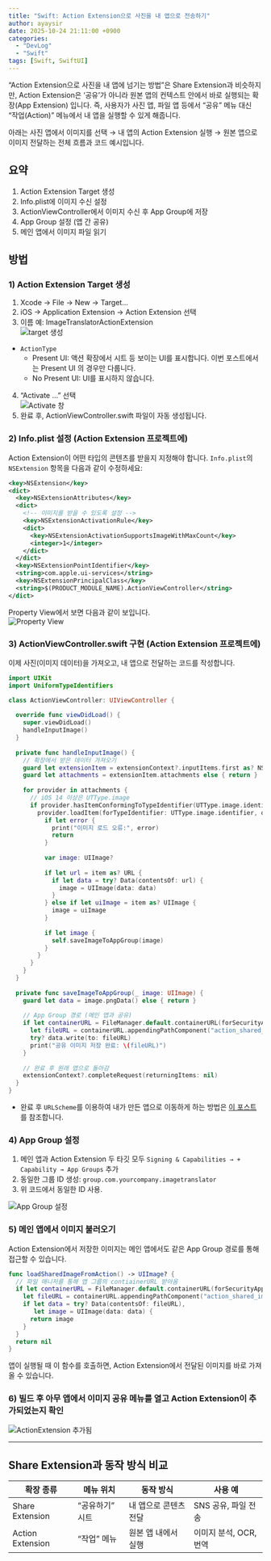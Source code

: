 ```yaml
---
title: "Swift: Action Extension으로 사진을 내 앱으로 전송하기"
author: ayaysir
date: 2025-10-24 21:11:00 +0900
categories: 
  - "DevLog"
  - "Swift"
tags: [Swift, SwiftUI]
---
```


“Action Extension으로 사진을 내 앱에 넘기는 방법”은 Share Extension과 비슷하지만,
Action Extension은 ‘공유’가 아니라 원본 앱의 컨텍스트 안에서 바로 실행되는 확장(App Extension) 입니다.
즉, 사용자가 사진 앱, 파일 앱 등에서 “공유” 메뉴 대신 “작업(Action)” 메뉴에서 내 앱을 실행할 수 있게 해줍니다.

아래는 사진 앱에서 이미지를 선택 → 내 앱의 Action Extension 실행 → 원본 앱으로 이미지 전달하는 전체 흐름과 코드 예시입니다.


## 요약

1. Action Extension Target 생성
2. Info.plist에 이미지 수신 설정
3. ActionViewController에서 이미지 수신 후 App Group에 저장
4. App Group 설정 (앱 간 공유)
5. 메인 앱에서 이미지 파일 읽기



## 방법

### 1) Action Extension Target 생성

 1.	Xcode → File → New → Target…
 2.	iOS → Application Extension → Action Extension 선택
 3.	이름 예: ImageTranslatorActionExtension<br>![target 생성](/assets/img/DevLog/swift-action-extension/1%20target%20생성%20스크린샷%202025-10-25%20오후%2011.38.40%20복사본.jpg) 
  - `ActionType`
    - Present UI: 액션 확장에서 시트 등 보이는 UI를 표시합니다. 이번 포스트에서는 Present UI 의 경우만 다룹니다.
    - No Present UI: UI를 표시하지 않습니다.
 4.	“Activate ...” 선택<br>![Activate 창](/assets/img/DevLog/swift-action-extension/2%20activate%20스크린샷%202025-10-25%20오후%2011.38.58%20복사본.jpg)
 5.	완료 후, ActionViewController.swift 파일이 자동 생성됩니다.

 

### 2) Info.plist 설정 (Action Extension 프로젝트에)

Action Extension이 어떤 타입의 콘텐츠를 받을지 지정해야 합니다.
`Info.plist`의 `NSExtension` 항목을 다음과 같이 수정하세요:

```xml
<key>NSExtension</key>
<dict>
  <key>NSExtensionAttributes</key>
  <dict>
    <!-- 이미지를 받을 수 있도록 설정 -->
    <key>NSExtensionActivationRule</key>
    <dict>
      <key>NSExtensionActivationSupportsImageWithMaxCount</key>
      <integer>1</integer>
    </dict>
  </dict>
  <key>NSExtensionPointIdentifier</key>
  <string>com.apple.ui-services</string>
  <key>NSExtensionPrincipalClass</key>
  <string>$(PRODUCT_MODULE_NAME).ActionViewController</string>
</dict>
```

Property View에서 보면 다음과 같이 보입니다.<br>
![Property View](/assets/img/DevLog/swift-action-extension/3%20property%20view%20스크린샷%202025-10-25%20오후%209.24.22%20복사본.jpg)



### 3) ActionViewController.swift 구현 (Action Extension 프로젝트에)

이제 사진(이미지 데이터)을 가져오고, 내 앱으로 전달하는 코드를 작성합니다.

```swift
import UIKit
import UniformTypeIdentifiers

class ActionViewController: UIViewController {
  
  override func viewDidLoad() {
    super.viewDidLoad()
    handleInputImage()
  }
  
  private func handleInputImage() {
    // 확장에서 받은 데이터 가져오기
    guard let extensionItem = extensionContext?.inputItems.first as? NSExtensionItem else { return }
    guard let attachments = extensionItem.attachments else { return }
    
    for provider in attachments {
      // iOS 14 이상은 UTType.image
      if provider.hasItemConformingToTypeIdentifier(UTType.image.identifier) {
        provider.loadItem(forTypeIdentifier: UTType.image.identifier, options: nil) { item, error in
          if let error {
            print("이미지 로드 오류:", error)
            return
          }
          
          var image: UIImage?
          
          if let url = item as? URL {
            if let data = try? Data(contentsOf: url) {
              image = UIImage(data: data)
            }
          } else if let uiImage = item as? UIImage {
            image = uiImage
          }
          
          if let image {
            self.saveImageToAppGroup(image)
          }
        }
      }
    }
  }
  
  private func saveImageToAppGroup(_ image: UIImage) {
    guard let data = image.pngData() else { return }
    
    // App Group 경로 (메인 앱과 공유)
    if let containerURL = FileManager.default.containerURL(forSecurityApplicationGroupIdentifier: "group.com.yourcompany.imagetranslator") {
      let fileURL = containerURL.appendingPathComponent("action_shared_image.png")
      try? data.write(to: fileURL)
      print("공유 이미지 저장 완료: \(fileURL)")
    }
    
    // 완료 후 원래 앱으로 돌아감
    extensionContext?.completeRequest(returningItems: nil)
  }
}
```

- 완료 후 `URLScheme`를 이용하여 내가 만든 앱으로 이동하게 하는 방법은 [이 포스트](/posts/swift-urlscheme)를 참조합니다.


### 4)  App Group 설정
 1.	메인 앱과 Action Extension 두 타깃 모두 `Signing & Capabilities → + Capability → App Groups` 추가
 2.	동일한 그룹 ID 생성: `group.com.yourcompany.imagetranslator`
 3.	위 코드에서 동일한 ID 사용.
 
![App Group 설정](/assets/img/DevLog/swift-action-extension/4%20app%20group%20스크린샷%202025-10-25%20오후%209.24.54%20복사본.jpg)



### 5) 메인 앱에서 이미지 불러오기

Action Extension에서 저장한 이미지는 메인 앱에서도 같은 App Group 경로를 통해 접근할 수 있습니다.

```swift
func loadSharedImageFromAction() -> UIImage? {
  // 파일 매니저를 통해 앱 그룹의 contiainerURL 받아옴
  if let containerURL = FileManager.default.containerURL(forSecurityApplicationGroupIdentifier: "group.com.yourcompany.imagetranslator") {
    let fileURL = containerURL.appendingPathComponent("action_shared_image.png")
    if let data = try? Data(contentsOf: fileURL),
       let image = UIImage(data: data) {
      return image
    }
  }
  return nil
}
```
앱이 실행될 때 이 함수를 호출하면,
Action Extension에서 전달된 이미지를 바로 가져올 수 있습니다.


### 6) 빌드 후 아무 앱에서 이미지 공유 메뉴를 열고 Action Extension이 추가되었는지 확인

![ActionExtension 추가됨](/assets/img/DevLog/swift-action-extension/5%20example%20IMG_6715.jpg)

---


## Share Extension과 동작 방식 비교

| 확장 종류 | 메뉴 위치 | 동작 방식 | 사용 예 |
|------------|------------|------------|------------|
| Share Extension | “공유하기” 시트 | 내 앱으로 콘텐츠 전달 | SNS 공유, 파일 전송 |
| Action Extension | “작업” 메뉴 | 원본 앱 내에서 실행 | 이미지 분석, OCR, 번역 |
